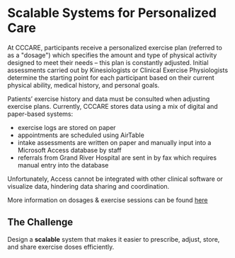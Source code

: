 # Scalable Systems for Personalized Care
At CCCARE, participants receive a personalized exercise plan (referred to as a "dosage") which specifies the amount and type of physical activity designed to meet their needs – this plan is constantly adjusted. Initial assessments carried out by Kinesiologists or Clinical Exercise Physiologists determine the starting point for each participant based on their current physical ability, medical history, and personal goals.   

Patients’ exercise history and data must be consulted when adjusting exercise plans. Currently, CCCARE stores data using a mix of digital and paper-based systems: 
- exercise logs are stored on paper
- appointments are scheduled using AirTable
- intake assessments are written on paper and manually input into a Microsoft Access database by staff
- referrals from Grand River Hospital are sent in by fax which requires manual entry into the database
  
Unfortunately, Access cannot be integrated with other clinical software or visualize data, hindering data sharing and coordination.

More information on dosages & exercise sessions can be found [here](https://uofwaterloo.sharepoint.com/:w:/r/sites/tm-eng-engineeringideasclinic/Shared%20Documents/Health%20Hub/W26%20Health%20Tech%20Challenge%202/Dosages%20%26%20Exercise%20Sessions%20-%20More%20Details.docx?d=w4848032b80e54a9bab7b14fe89a329c8&csf=1&web=1&e=g0tvef)

## The Challenge
Design a **scalable** system that makes it easier to prescribe, adjust, store, and share exercise doses efficiently.
